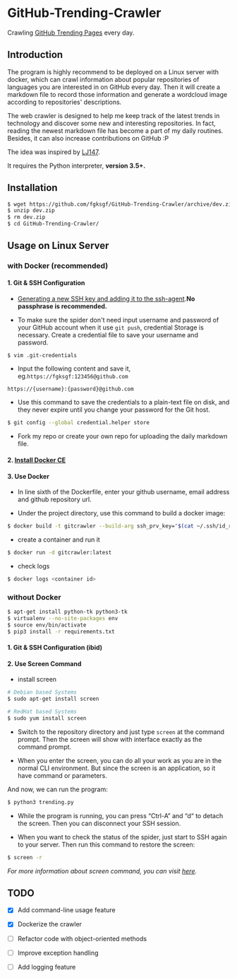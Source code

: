 # GitHub-Trending-Crawler

Crawling [GitHub Trending Pages](https://github.com/trending/) every day.


## Introduction

The program is highly recommend to be deployed on a Linux server with docker, which can crawl information about popular repositories of languages you are interested in on GitHub every day. Then it will create a markdown file to record those information and generate a wordcloud image according to repositories' descriptions.

The web crawler is designed to help me keep track of the latest trends in technology and discover some new and interesting repositories. In fact, reading the newest markdown file has become a part of my daily routines. Besides, it can also increase contributions on GitHub :P

The idea was inspired by [LJ147](https://github.com/LJ147/GithubTrending).

It requires the Python interpreter, **version 3.5+.**


## Installation

``` bash
$ wget https://github.com/fgksgf/GitHub-Trending-Crawler/archive/dev.zip
$ unzip dev.zip
$ rm dev.zip
$ cd GitHub-Trending-Crawler/
```


## Usage on Linux Server

### with Docker (recommended)

#### 1. Git & SSH Configuration

+ [Generating a new SSH key and adding it to the ssh-agent](https://help.github.com/articles/generating-a-new-ssh-key-and-adding-it-to-the-ssh-agent/).**No passphrase is recommended.**

+ To make sure the spider don't need input username and password of your GitHub account when it use `git push`, credential Storage is necessary. Create a credential file to save your username and password.

``` bash
$ vim .git-credentials
```

+ Input the following content and save it, eg.`https://fgksgf:123456@github.com`

```
https://{username}:{password}@github.com
```

+ Use this command to save the credentials to a plain-text file on disk, and they never expire until you change your password for the Git host.

``` bash
$ git config --global credential.helper store
```

+ Fork my repo or create your own repo for uploading the daily markdown file.

#### 2. [Install Docker CE](https://docs.docker.com/install/linux/docker-ce/ubuntu/)

#### 3. Use Docker

+ In line sixth of the Dockerfile, enter your github username, email address and github repository url.

+ Under the project directory, use this command to build a docker image:

``` bash
$ docker build -t gitcrawler --build-arg ssh_prv_key="$(cat ~/.ssh/id_rsa)" --build-arg ssh_pub_key="$(cat ~/.ssh/id_rsa.pub)" .
```

+ create a container and run it

``` bash
$ docker run -d gitcrawler:latest
```

+ check logs

``` bash
$ docker logs <container id>
```

### without Docker

``` bash
$ apt-get install python-tk python3-tk
$ virtualenv --no-site-packages env
$ source env/bin/activate
$ pip3 install -r requirements.txt
```

#### 1. Git & SSH Configuration (**ibid**)

#### 2. Use Screen Command

+ install screen

``` bash
# Debian based Systems
$ sudo apt-get install screen

# RedHat based Systems
$ sudo yum install screen
```

+ Switch to the repository directory and just type `screen` at the command prompt. Then the screen will show with interface exactly as the command prompt.

+ When you enter the screen, you can do all your work as you are in the normal CLI environment. But since the screen is an application, so it have command or parameters.

And now, we can run the program:

``` bash
$ python3 trending.py 
```

+ While the program is running, you can press “Ctrl-A” and “d“ to detach the screen. Then you can disconnect your SSH session.

+ When you want to check the status of the spider, just start to SSH again to your server. Then run this command to restore the screen:

``` bash
$ screen -r
```

_For more information about screen command, you can visit [here](https://www.tecmint.com/screen-command-examples-to-manage-linux-terminals/)._


## TODO

- [x] Add command-line usage feature
- [x] Dockerize the crawler
- [ ] Refactor code with object-oriented methods
- [ ] Improve exception handling
- [ ] Add logging feature

